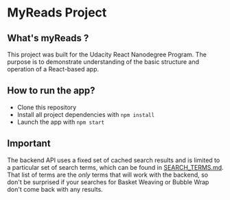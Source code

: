 # MyReads Project
## What's myReads ?
This project was built for the Udacity React Nanodegree Program. The purpose is to demonstrate understanding of the basic structure and operation of a React-based app.

## How to run the app?
* Clone this repository
* Install all project dependencies with `npm install`
* Launch the app with `npm start`




## Important
The backend API uses a fixed set of cached search results and is limited to a particular set of search terms, which can be found in [SEARCH_TERMS.md](SEARCH_TERMS.md). That list of terms are the _only_ terms that will work with the backend, so don't be surprised if your searches for Basket Weaving or Bubble Wrap don't come back with any results.
